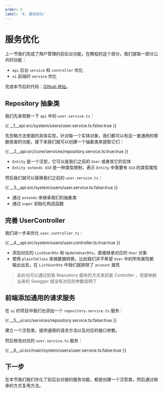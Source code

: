 ```yaml
---
order: 6
label: '6. 服务优化'
---
```


# 服务优化

上一节我们完成了用户管理的前后台功能，在教程的这个部分，我们提取一部分公共的功能：

- `api` 后台 `service` 和 `controller` 优化
- `ui` 前端的 `service` 优化

完成本节后的代码：<a href="https://github.com/NG-NEST/ng-nest-examples/tree/master/RBAC/6-service-optimize" target="_blank">Github 地址</a>。

## Repository 抽象类

我们先来观察一下 `api` 中的 `user.service.ts`：

{{ __1\__api:src/system/users/user.service.ts:false:true }}

先忽略方法里面的具体实现，针对每一个实体对象，我们都可以有这一套通用的增删改查的功能，接下来我们就可以创建一个抽象类来提取它们：

{{ __2\__api:src/core/services/repository.service.ts:true:true }}

- `Entity` 是一个泛型，它可以是我们之前的 `User` 或者其它的实体
- `Entity extends XId` 是一种类型限制，表示 `Entity` 中需要有 `XId` 的类型属性

然后我们就可以替换我们之前的 `user.service.ts`：

{{ __3\__api:src/system/users/user.service.ts:false:true }}

- 通过 `extends` 来继承我们的抽象类
- 通过 `super` 初始化构造函数

## 完善 UserController

我们进一步来优化 `user.controller.ts` :

{{ __4\__api:src/system/users/user.controller.ts:true:true }}

- 添加对应的 `ListUserDto` 和 `UpdateUserDto`，直接继承对应的 `User` 对象
- 使用 `plainToClass` 来做数据转换，比如我们并不希望 `User` 中的所有属性都输出出去，在 `ListUserDto` 中我们就排除了 `account` 属性

> 此处也可以通过封装 Repository 服务的方式来封装 Controller ，但是映射出来的 Swagger 就没有对应的参数说明了

## 前端添加通用的请求服务

在 `ui` 的项目中我们也添加一个 `repository.service.ts` 服务：

{{ __5\__ui:src/services/repository.service.ts:false:true }}

建立一个泛型类，提供通用的请求方法以及对应的接口参数。

然后修改对应的 `user.service.ts` 服务：

{{ __6\__ui:src/main/system/users/user.service.ts:false:true }}

## 下一步

在本节我们我们优化了前后台对接的服务功能，都是创建一个泛型类，然后通过继承的方式复用方法。

